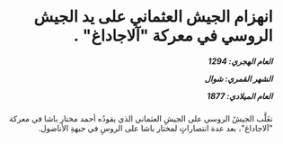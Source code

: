 <h1 dir="rtl">انهزام الجيش العثماني على يد الجيش الروسي في معركة "آلاجاداغ" .</h1>

<h5 dir="rtl">العام الهجري:  1294

الشهر القمري: شوال

العام الميلادي: 1877</h5>

<p dir="rtl">تغَلَّب الجيشُ الروسي على الجيشِ العثماني الذي يقودُه أحمد مختار باشا في معركة "آلاجاداغ"، بعد عدة انتصاراتٍ لمختار باشا على الروسِ في جبهةِ الأناضول.</p></br>
